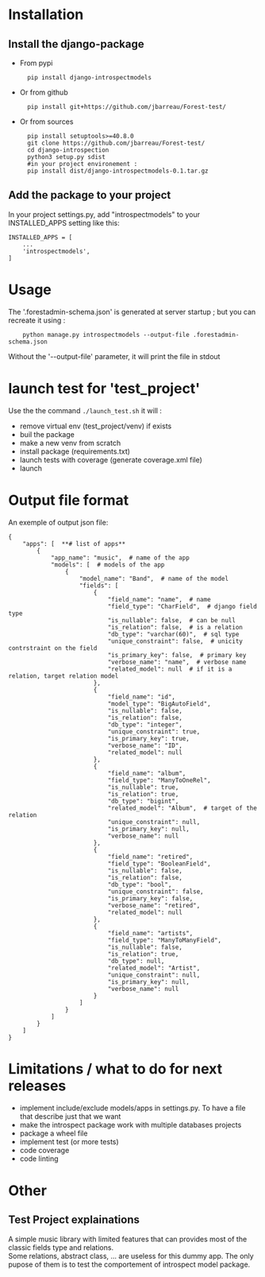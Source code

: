 # Installation
## Install the django-package
* From pypi

		pip install django-introspectmodels

* Or from github

		pip install git+https://github.com/jbarreau/Forest-test/

* Or from sources

		pip install setuptools>=40.8.0
		git clone https://github.com/jbarreau/Forest-test/
		cd django-introspection
		python3 setup.py sdist
		#in your project environement :
		pip install dist/django-introspectmodels-0.1.tar.gz

## Add the package to your project

In your project settings.py, add  "introspectmodels" to your INSTALLED_APPS setting like this:

	INSTALLED_APPS = [
		...
		'introspectmodels',
	]

# Usage
The '.forestadmin-schema.json' is generated at server startup ; but you can recreate it  using :

		python manage.py introspectmodels --output-file .forestadmin-schema.json
Without the '--output-file' parameter, it will print the file in stdout

# launch test for 'test_project'
Use the the command `./launch_test.sh` it will :
- remove virtual env (test_project/venv) if exists
- buil the package
- make a new venv from scratch
- install package (requirements.txt)
- launch tests with coverage (generate coverage.xml file)
- launch

# Output file format
An exemple of output json file:

	{
		"apps": [  **# list of apps**
			{
				"app_name": "music",  # name of the app
				"models": [  # models of the app
					{
						"model_name": "Band",  # name of the model
						"fields": [
							{
								"field_name": "name",  # name
								"field_type": "CharField",  # django field type
								"is_nullable": false,  # can be null
								"is_relation": false,  # is a relation
								"db_type": "varchar(60)",  # sql type
								"unique_constraint": false,  # unicity contrstraint on the field
								"is_primary_key": false,  # primary key
								"verbose_name": "name",  # verbose name
								"related_model": null  # if it is a relation, target relation model
							},
							{
								"field_name": "id",
								"model_type": "BigAutoField",
								"is_nullable": false,
								"is_relation": false,
								"db_type": "integer",
								"unique_constraint": true,
								"is_primary_key": true,
								"verbose_name": "ID",
								"related_model": null
							},
							{
								"field_name": "album",
								"field_type": "ManyToOneRel",
								"is_nullable": true,
								"is_relation": true,
								"db_type": "bigint",
								"related_model": "Album",  # target of the relation
								"unique_constraint": null,
								"is_primary_key": null,
								"verbose_name": null
							},
							{
								"field_name": "retired",
								"field_type": "BooleanField",
								"is_nullable": false,
								"is_relation": false,
								"db_type": "bool",
								"unique_constraint": false,
								"is_primary_key": false,
								"verbose_name": "retired",
								"related_model": null
							},
							{
								"field_name": "artists",
								"field_type": "ManyToManyField",
								"is_nullable": false,
								"is_relation": true,
								"db_type": null,
								"related_model": "Artist",
								"unique_constraint": null,
								"is_primary_key": null,
								"verbose_name": null
							}
						]
					}
				]
			}
		]
	}

# Limitations / what to do for next releases
- implement include/exclude models/apps in settings.py. To have a file that describe just that we want
- make the introspect package work with multiple databases projects
- package a wheel file
- implement test (or more tests)
- code coverage
- code linting

# Other
## Test Project explainations
A simple music library with limited features that can provides most of the classic fields type and relations.\
Some relations, abstract class, ... are useless for this dummy app. The only pupose of them is to test the comportement of introspect model package.